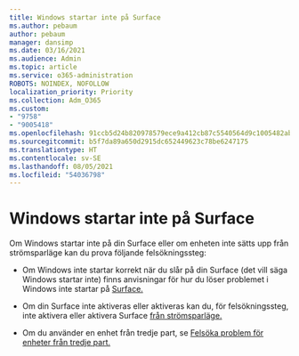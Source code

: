 ```yaml
---
title: Windows startar inte på Surface
ms.author: pebaum
author: pebaum
manager: dansimp
ms.date: 03/16/2021
ms.audience: Admin
ms.topic: article
ms.service: o365-administration
ROBOTS: NOINDEX, NOFOLLOW
localization_priority: Priority
ms.collection: Adm_O365
ms.custom:
- "9758"
- "9005418"
ms.openlocfilehash: 91ccb5d24b820978579ece9a412cb87c5540564d9c1005482ab928b53a0c1a10
ms.sourcegitcommit: b5f7da89a650d2915dc652449623c78be6247175
ms.translationtype: HT
ms.contentlocale: sv-SE
ms.lasthandoff: 08/05/2021
ms.locfileid: "54036798"
---
```

# <a name="windows-doesnt-start-on-surface"></a>Windows startar inte på Surface

Om Windows startar inte på din Surface eller om enheten inte sätts upp från strömsparläge kan du prova följande felsökningssteg:

- Om Windows inte startar korrekt när du slår på din Surface (det vill säga Windows startar inte) finns anvisningar för hur du löser problemet i Windows inte startar på [Surface.](https://support.microsoft.com/surface/windows-doesn-t-start-on-surface-3dd47ea1-472a-4514-c8e1-ff81bd72be5c)

- Om din Surface inte aktiveras eller aktiveras kan du, för felsökningssteg, inte aktivera eller aktivera Surface [från strömsparläge.](https://support.microsoft.com/surface/surface-won-t-turn-on-or-wake-from-sleep-1e181652-3db8-5ca1-9649-7390fafb102a)

- Om du använder en enhet från tredje part, se [Felsöka problem för enheter från tredje part.](https://support.microsoft.com/topic/b6f3408d-dac9-43e2-82f6-e620ca783636)

